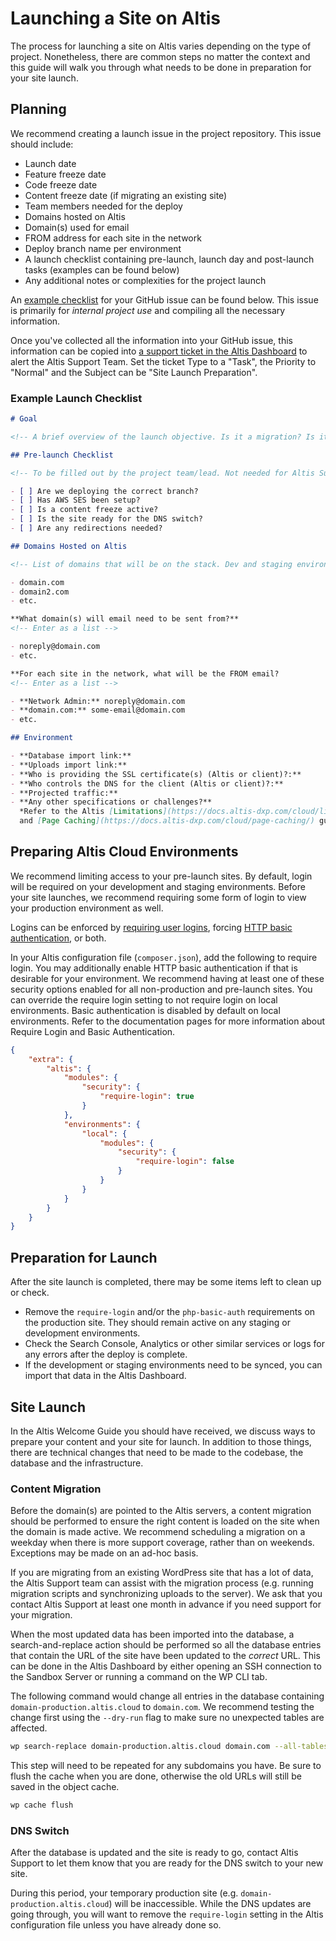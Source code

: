 # Launching a Site on Altis

The process for launching a site on Altis varies depending on the type of project. Nonetheless, there are common steps no matter the
context and this guide will walk you through what needs to be done in preparation for your site launch.

## Planning

We recommend creating a launch issue in the project repository. This issue should include:

- Launch date
- Feature freeze date
- Code freeze date
- Content freeze date (if migrating an existing site)
- Team members needed for the deploy
- Domains hosted on Altis
- Domain(s) used for email
- FROM address for each site in the network
- Deploy branch name per environment
- A launch checklist containing pre-launch, launch day and post-launch tasks (examples can be found below)
- Any additional notes or complexities for the project launch

An [example checklist](#example-launch-checklist) for your GitHub issue can be found below. This issue is primarily for _internal
project use_ and compiling all the necessary information.

Once you've collected all the information into your GitHub issue, this information can be copied
into [a support ticket in the Altis Dashboard](https://docs.altis-dxp.com/guides/getting-help-with-altis/) to alert the Altis
Support Team. Set the ticket Type to a "Task", the Priority to "Normal" and the Subject can be "Site Launch Preparation".

### Example Launch Checklist

```markdown
# Goal

<!-- A brief overview of the launch objective. Is it a migration? Is it a new site? -->

## Pre-launch Checklist

<!-- To be filled out by the project team/lead. Not needed for Altis Support ticket. -->

- [ ] Are we deploying the correct branch?
- [ ] Has AWS SES been setup?
- [ ] Is a content freeze active?
- [ ] Is the site ready for the DNS switch?
- [ ] Are any redirections needed?

## Domains Hosted on Altis

<!-- List of domains that will be on the stack. Dev and staging environments do not need to be included in the list. -->

- domain.com
- domain2.com
- etc.

**What domain(s) will email need to be sent from?**
<!-- Enter as a list -->

- noreply@domain.com
- etc.

**For each site in the network, what will be the FROM email?
<!-- Enter as a list -->

- **Network Admin:** noreply@domain.com
- **domain.com:** some-email@domain.com
- etc.

## Environment

- **Database import link:**
- **Uploads import link:**
- **Who is providing the SSL certificate(s) (Altis or client)?:**
- **Who controls the DNS for the client (Altis or client)?:**
- **Projected traffic:**
- **Any other specifications or challenges?**
  *Refer to the Altis [Limitations](https://docs.altis-dxp.com/cloud/limitations/)
  and [Page Caching](https://docs.altis-dxp.com/cloud/page-caching/) guides for specifics around what requests can be supported.*
```

## Preparing Altis Cloud Environments

We recommend limiting access to your pre-launch sites. By default, login will be required on your development and staging
environments. Before your site launches, we recommend requiring some form of login to view your production environment as well.

Logins can be enforced by [requiring user logins](https://docs.altis-dxp.com/security/require-login/),
forcing [HTTP basic authentication](https://docs.altis-dxp.com/security/php-basic-auth/), or both.

In your Altis configuration file (`composer.json`), add the following to require login. You may additionally enable HTTP basic
authentication if that is desirable for your environment. We recommend having at least one of these security options enabled for all
non-production and pre-launch sites. You can override the require login setting to not require login on local environments. Basic
authentication is disabled by default on local environments. Refer to the documentation pages for more information about Require
Login and Basic Authentication.

```json
{
    "extra": {
        "altis": {
            "modules": {
                "security": {
                    "require-login": true
                }
            },
            "environments": {
                "local": {
                    "modules": {
                        "security": {
                            "require-login": false
                        }
                    }
                }
            }
        }
    }
}
```

## Preparation for Launch

After the site launch is completed, there may be some items left to clean up or check.

- Remove the `require-login` and/or the `php-basic-auth` requirements on the production site. They should remain active on any
  staging or development environments.
- Check the Search Console, Analytics or other similar services or logs for any errors after the deploy is complete.
- If the development or staging environments need to be synced, you can import that data in the Altis Dashboard.

## Site Launch

In the Altis Welcome Guide you should have received, we discuss ways to prepare your content and your site for launch. In addition
to those things, there are technical changes that need to be made to the codebase, the database and the infrastructure.

### Content Migration

Before the domain(s) are pointed to the Altis servers, a content migration should be performed to ensure the right content is loaded
on the site when the domain is made active. We recommend scheduling a migration on a weekday when there is more support coverage,
rather than on weekends. Exceptions may be made on an ad-hoc basis.

If you are migrating from an existing WordPress site that has a lot of data, the Altis Support team can assist with the migration
process (e.g. running migration scripts and synchronizing uploads to the server). We ask that you contact Altis Support at least one
month in advance if you need support for your migration.

When the most updated data has been imported into the database, a search-and-replace action should be performed so all the database
entries that contain the URL of the site have been updated to the _correct_ URL. This can be done in the Altis Dashboard by either
opening an SSH connection to the Sandbox Server or running a command on the WP CLI tab.

The following command would change all entries in the database containing `domain-production.altis.cloud` to `domain.com`. We
recommend testing the change first using the `--dry-run` flag to make sure no unexpected tables are affected.

```bash
wp search-replace domain-production.altis.cloud domain.com --all-tables --network --url=domain-production.altis.cloud
```

This step will need to be repeated for any subdomains you have. Be sure to flush the cache when you are done, otherwise the old URLs
will still be saved in the object cache.

```bash
wp cache flush
```

### DNS Switch

After the database is updated and the site is ready to go, contact Altis Support to let them know that you are ready for the DNS
switch to your new site.

During this period, your temporary production site (e.g. `domain-production.altis.cloud`) will be inaccessible. While the DNS
updates are going through, you will want to remove the `require-login` setting in the Altis configuration file unless you have
already done so.
